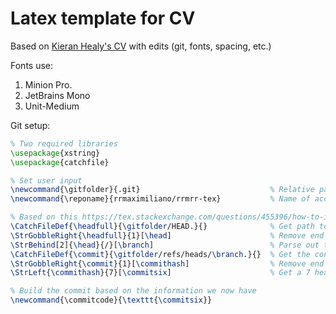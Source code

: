 # Latex template for CV

Based on  [Kieran Healy's CV](https://kieranhealy.org/vita.pdf) with edits (git, fonts, spacing, etc.)

Fonts use:

1. Minion Pro.
2. JetBrains Mono
3. Unit-Medium

Git setup:

```tex
% Two required libraries
\usepackage{xstring}
\usepackage{catchfile}

% Set user input
\newcommand{\gitfolder}{.git}                             % Relative path to .git folder from .tex file
\newcommand{\reponame}{rrmaximiliano/rrmrr-tex}           % Name of account and repo. Will be included in URL

% Based on this https://tex.stackexchange.com/questions/455396/how-to-include-the-current-git-commit-id-and-branch-in-my-document
\CatchFileDef{\headfull}{\gitfolder/HEAD.}{}              % Get path to head file for checked out branch
\StrGobbleRight{\headfull}{1}[\head]                      % Remove end of line character
\StrBehind[2]{\head}{/}[\branch]                          % Parse out the path only
\CatchFileDef{\commit}{\gitfolder/refs/heads/\branch.}{}  % Get the content of the branch head
\StrGobbleRight{\commit}{1}[\commithash]                  % Remove end of line character
\StrLeft{\commithash}{7}[\commitsix]                      % Get a 7 hex commit code

% Build the commit based on the information we now have
\newcommand{\commitcode}{\texttt{\commitsix}}
```
